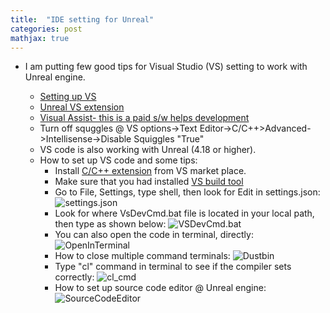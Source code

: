```yaml
---
title:  "IDE setting for Unreal"
categories: post
mathjax: true
---
```

- I am putting few good tips for Visual Studio (VS) setting to work with Unreal engine. 

   - [Setting up VS](https://docs.unrealengine.com/en-US/Programming/Development/VisualStudioSetup/index.html)
   - [Unreal VS extension](https://docs.unrealengine.com/en-US/Programming/Development/VisualStudioSetup/UnrealVS/index.html)
   - [Visual Assist- this is a paid s/w helps development](https://www.wholetomato.com/)
   - Turn off squggles @ VS options->Text Editor->C/C++>Advanced->Intellisense->Disable Squiggles "True"
   - VS code is also working with Unreal (4.18 or higher). 
   - How to set up VS code and some tips: 
     - Install [C/C++ extension](https://marketplace.visualstudio.com/items?itemName=ms-vscode.cpptools) from VS market place. 
     - Make sure that you had installed [VS build tool](https://visualstudio.microsoft.com/downloads/#build-tools-for-visual-studio-2017) 
     - Go to File, Settings, type shell, then look for Edit in settings.json: 
   ![settings.json](https://github.com/SeokLeeUS/seokleeus.github.io/raw/master/_images/_VS/settings_VS_Code.png)
     - Look for where VsDevCmd.bat file is located in your local path, then type as shown below:
   ![VSDevCmd.bat](https://github.com/SeokLeeUS/seokleeus.github.io/raw/master/_images/_VS/VsDevCmd.png) 
     - You can also open the code in terminal, directly:
   ![OpenInTerminal](https://github.com/SeokLeeUS/seokleeus.github.io/raw/master/_images/_VS/OpenInTerminal.png)   
     - How to close multiple command terminals:
   ![Dustbin](https://github.com/SeokLeeUS/seokleeus.github.io/raw/master/_images/_VS/Dustbin.png)   
     - Type "cl" command in terminal to see if the compiler sets correctly:
   ![cl_cmd](https://github.com/SeokLeeUS/seokleeus.github.io/raw/master/_images/_VS/cl_command.png)  
     - How to set up source code editor @ Unreal engine:
   ![SourceCodeEditor](https://github.com/SeokLeeUS/seokleeus.github.io/raw/master/_images/_VS/source_code_editor.png)
   
   
   
   
   

